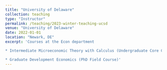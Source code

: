 ```yaml
---
title: "University of Delaware"
collection: teaching
type: "Instructor"
permalink: /teaching/2023-winter-teaching-ucsd
venue: "University of Delaware"
date: 2022-01-01
location: "Newark, DE"
excerpt: 'Courses at the Econ department

* Intermediate Microeconomic Theory with Calculus (Undergraduate Core Course)

* Graduate Development Economics (PhD Field Course)'
---
```


